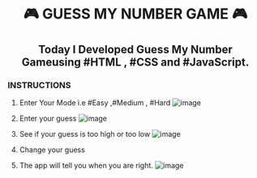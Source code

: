 <h1 align="center">🎮 GUESS MY NUMBER GAME 🎮</h1>

<h2 align="center"> Today I Developed Guess My Number Gameusing #HTML , #CSS and #JavaScript.</h2>

### INSTRUCTIONS

1. Enter Your Mode i.e #Easy ,#Medium , #Hard
![image](https://github.com/Piyushhh11/Internpe_Task4_GuessMyNumber/assets/113534923/ecfa15d9-81bb-4b04-94fc-6fe6ec9c885c)

2. Enter your guess
   ![image](https://github.com/Piyushhh11/Internpe_Task4_GuessMyNumber/assets/113534923/029210fb-028f-48de-93a2-24fe2fc7b7c0)

3. See if your guess is too high or too low
   ![image](https://github.com/Piyushhh11/Internpe_Task4_GuessMyNumber/assets/113534923/d067bf6c-2a85-4609-bf93-ccf689cae071)

4. Change your guess
5. The app will tell you when you are right.
   ![image](https://github.com/Piyushhh11/Internpe_Task4_GuessMyNumber/assets/113534923/417f8144-e19b-4ed8-82b5-42f23d580a46)
